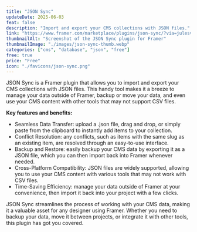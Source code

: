 ```yaml
---
title: "JSON Sync"
updateDate: 2025-06-03
feat: false
description: "Import and export your CMS collections with JSON files."
link: "https://www.framer.com/marketplace/plugins/json-sync/?via=julesvcode"
thumbnailAlt: "Screenshot of the JSON Sync plugin for Framer"
thumbnailImage: "./images/json-sync-thumb.webp"
categories: ["cms", "database", "json", "free"]
free: true
price: "Free"
icon: "./favicons/json-sync.png"
---
```


JSON Sync is a Framer plugin that allows you to import and export your CMS collections with JSON files. This handy tool makes it a breeze to manage your data outside of Framer, backup or move your data, and even use your CMS content with other tools that may not support CSV files.

<b>Key features and benefits:</b>
- Seamless Data Transfer: upload a .json file, drag and drop, or simply paste from the clipboard to instantly add items to your collection.
- Conflict Resolution: any conflicts, such as items with the same slug as an existing item, are resolved through an easy-to-use interface.
- Backup and Restore: easily backup your CMS data by exporting it as a JSON file, which you can then import back into Framer whenever needed.
- Cross-Platform Compatibility: JSON files are widely supported, allowing you to use your CMS content with various tools that may not work with CSV files.
- Time-Saving Efficiency: manage your data outside of Framer at your convenience, then import it back into your project with a few clicks.

JSON Sync streamlines the process of working with your CMS data, making it a valuable asset for any designer using Framer. Whether you need to backup your data, move it between projects, or integrate it with other tools, this plugin has got you covered.